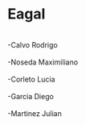 # Eagal
<br/>
-Calvo Rodrigo<br/><br/>
-Noseda Maximiliano<br/><br/>
-Corleto Lucia<br/><br/>
-Garcia Diego<br/><br/>
-Martinez Julian